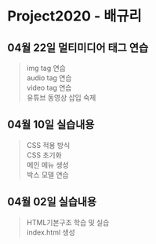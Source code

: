 # Project2020 - 배규리

## 04월 22일 멀티미디어 태그 연습
>img tag 연습 <br>
audio tag 연습 <br>
video tag 연습 <br>
유튜브 동영상 삽입 숙제

## 04월 10일 실습내용
>CSS 적용 방식 <br>
CSS 초기화 <br>
메인 메뉴 생성 <br>
박스 모델 연습

## 04월 02일 실습내용
>HTML기본구조 학습 및 실습 <br>
index.html 생성

